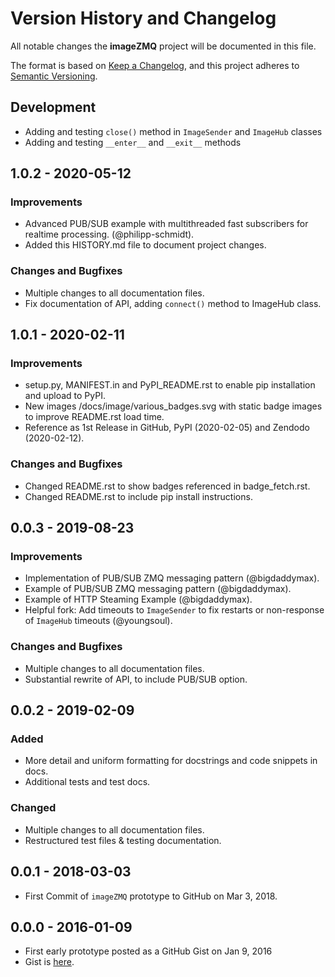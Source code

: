 # Version History and Changelog

All notable changes the **imageZMQ** project will be documented in this file.

The format is based on [Keep a Changelog](https://keepachangelog.com/en/1.0.0/),
and this project adheres to [Semantic Versioning](https://semver.org/spec/v2.0.0.html).

## Development

- Adding and testing `close()` method in `ImageSender` and `ImageHub` classes
- Adding and testing `__enter__` and `__exit__` methods

## 1.0.2 - 2020-05-12

### Improvements

- Advanced PUB/SUB example with multithreaded fast subscribers for realtime processing.
 (@philipp-schmidt).
- Added this HISTORY.md file to document project changes.

### Changes and Bugfixes

- Multiple changes to all documentation files.
- Fix documentation of API, adding `connect()` method to ImageHub class.

## 1.0.1 - 2020-02-11

### Improvements

- setup.py, MANIFEST.in and PyPI_README.rst to enable pip installation and upload to PyPI.
- New images /docs/image/various_badges.svg with static badge images to improve README.rst load time.
- Reference as 1st Release in GitHub, PyPI (2020-02-05) and Zendodo (2020-02-12).

### Changes and Bugfixes

- Changed README.rst to show badges referenced in badge_fetch.rst.
- Changed README.rst to include pip install instructions.

## 0.0.3 - 2019-08-23

### Improvements

- Implementation of PUB/SUB ZMQ messaging pattern (@bigdaddymax).
- Example of PUB/SUB ZMQ messaging pattern (@bigdaddymax).
- Example of HTTP Steaming Example (@bigdaddymax).
- Helpful fork: Add timeouts to `ImageSender` to fix restarts or non-response of `ImageHub` timeouts (@youngsoul).

### Changes and Bugfixes

- Multiple changes to all documentation files.
- Substantial rewrite of API, to include PUB/SUB option.

## 0.0.2 - 2019-02-09

### Added

- More detail and uniform formatting for docstrings and code snippets in docs.
- Additional tests and test docs.

### Changed

- Multiple changes to all documentation files.
- Restructured test files & testing documentation.

## 0.0.1 - 2018-03-03

- First Commit of `imageZMQ` prototype to GitHub on Mar 3, 2018.

## 0.0.0 - 2016-01-09

- First early prototype posted as a GitHub Gist on Jan 9, 2016
- Gist is [here](https://gist.github.com/jeffbass/ebf877e964c9a0b84272).
